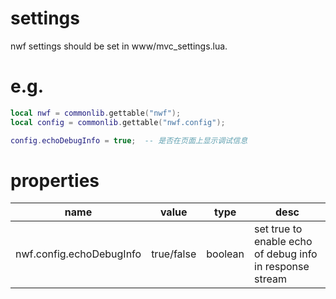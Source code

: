 # settings
nwf settings should be set in www/mvc_settings.lua.
# e.g.
```lua
local nwf = commonlib.gettable("nwf");
local config = commonlib.gettable("nwf.config");

config.echoDebugInfo = true;  -- 是否在页面上显示调试信息
```
# properties
| name           | value| type | desc |
| ------------------- | ------------------ | ------------ |------------ |
| nwf.config.echoDebugInfo | true/false | boolean | set true to enable echo of debug info in response stream |
